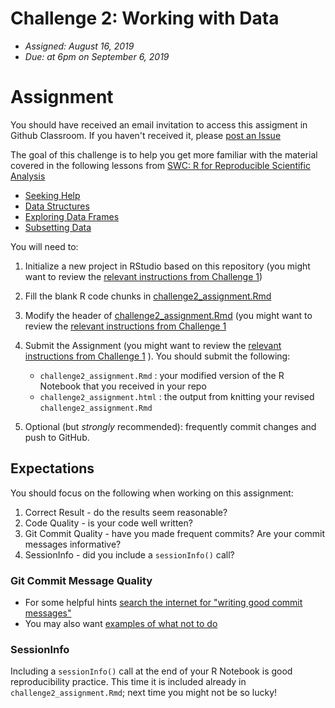 
# Challenge 2: Working with Data
- *Assigned: August 16, 2019*
- *Due: at 6pm on September 6, 2019*

# Assignment
You should have received an email invitation to access this assigment in Github Classroom.  If you haven't received it, please [post an Issue](https://github.com/ibiem-master/community)

The goal of this challenge is to help you get more familiar with the material covered in the following lessons from [SWC: R for Reproducible Scientific Analysis](http://swcarpentry.github.io/r-novice-gapminder/)

- [Seeking Help](http://swcarpentry.github.io/r-novice-gapminder/03-seeking-help/)
- [Data Structures](http://swcarpentry.github.io/r-novice-gapminder/04-data-structures-part1/)
- [Exploring Data Frames](http://swcarpentry.github.io/r-novice-gapminder/05-data-structures-part2/)
- [Subsetting Data](http://swcarpentry.github.io/r-novice-gapminder/06-data-subsetting/)

You will need to:

1. Initialize a new project in RStudio based on this repository (you might want to review the [relevant instructions from Challenge 1](https://github.com/ibiem-master/challenge_1/blob/master/README.md#initialize-a-new-project))

2. Fill the blank R code chunks in [challenge2_assignment.Rmd](challenge2_assignment.Rmd)

3. Modify the header of [challenge2_assignment.Rmd](challenge2_assignment.Rmd) (you might want to review the [relevant instructions from Challenge 1](https://github.com/ibiem-master/challenge_1/blob/master/README.md#modify-the-header)

4. Submit the Assignment (you might want to review the [relevant instructions from Challenge 1](https://github.com/ibiem-master/challenge_1/blob/master/README.md#submitting-the-assignment) ).  You should submit the following:
    - `challenge2_assignment.Rmd` : your modified version of the R Notebook that you received in your repo
    - `challenge2_assignment.html` : the output from knitting your revised `challenge2_assignment.Rmd`

5. Optional (but *strongly* recommended): frequently commit changes and push to GitHub.


## Expectations
You should focus on the following when working on this assignment:

  1. Correct Result - do the results seem reasonable?
  2. Code Quality - is your code well written?
  3. Git Commit Quality - have you made frequent commits? Are your commit messages informative?
  4. SessionInfo - did you include a `sessionInfo()` call?


### Git Commit Message Quality
  - For some helpful hints [search the internet for "writing good commit messages"](https://duckduckgo.com/?q=writing+good+commit+messages)
  - You may also want [examples of what not to do](https://xkcd.com/1296/)

### SessionInfo
Including a `sessionInfo()` call at the end of your R Notebook is good reproducibility practice.  This time it is included already in `challenge2_assignment.Rmd`; next time you might not be so lucky! 

